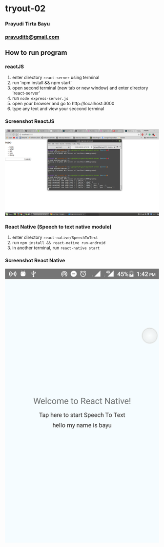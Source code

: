 # tryout-02
### Prayudi Tirta Bayu
### prayuditb@gmail.com

## How to run program
### reactJS
  1. enter directory `react-server` using terminal
  2. run 'npm install && npm start' 
  3. open second terminal (new tab or new window) and enter directory 'react-server'
  4. run `node express-server.js`
  5. open your browser and go to http://localhost:3000
  5. type any text and view your seccond terminal
### Screenshot ReactJS
![screenshot reactJS](https://github.com/prayuditb/tryout-02/blob/master/images/screenshot.png)


### React Native (Speech to text native module)
1. enter directory `react-native/SpeechToText`
2. run `npm install && react-native run-android`
3. in another terminal, run `react-native start`

### Screenshot React Native
![screenshot react native](https://github.com/prayuditb/tryout-02/blob/master/images/Screenshot_20170411-134233.png)
